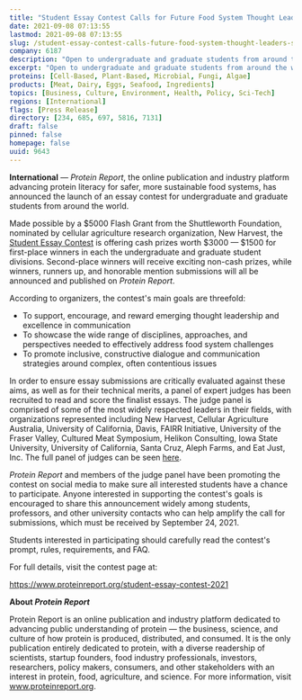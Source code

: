 ```yaml
---
title: "Student Essay Contest Calls for Future Food System Thought Leaders, Submissions Due Sept. 24"
date: 2021-09-08 07:13:55
lastmod: 2021-09-08 07:13:55
slug: /student-essay-contest-calls-future-food-system-thought-leaders-submissions-due-sept-24
company: 6187
description: "Open to undergraduate and graduate students from around the world, the Student Essay Contest supports emerging thought leadership and excellence in communication around the world's most complex food system challenges. Submissions due September 24."
excerpt: "Open to undergraduate and graduate students from around the world, the Student Essay Contest supports emerging thought leadership and excellence in communication around the world's most complex food system challenges. Submissions due September 24."
proteins: [Cell-Based, Plant-Based, Microbial, Fungi, Algae]
products: [Meat, Dairy, Eggs, Seafood, Ingredients]
topics: [Business, Culture, Environment, Health, Policy, Sci-Tech]
regions: [International]
flags: [Press Release]
directory: [234, 685, 697, 5816, 7131]
draft: false
pinned: false
homepage: false
uuid: 9643
---
```

<p><strong>International</strong> — <em>Protein Report</em>, the online publication and industry platform advancing protein literacy for safer, more sustainable food systems, has announced the launch of an essay contest for undergraduate and graduate students from around the world.</p>
<p>Made possible by a $5000 Flash Grant from the Shuttleworth Foundation, nominated by cellular agriculture research organization, New Harvest, the <a href="https://www.proteinreport.org/student-essay-contest-2021">Student Essay Contest</a> is offering cash prizes worth $3000 — $1500 for first-place winners in each the undergraduate and graduate student divisions. Second-place winners will receive exciting non-cash prizes, while winners, runners up, and honorable mention submissions will all be announced and published on <em>Protein Report</em>.</p>
<p>According to organizers, the contest's main goals are threefold:</p>
<ul>
<li>To support, encourage, and reward emerging thought leadership and excellence in communication</li>
<li>To showcase the wide range of disciplines, approaches, and perspectives needed to effectively address food system challenges</li>
<li>To promote inclusive, constructive dialogue and communication strategies around complex, often contentious issues</li>
</ul>
<p>In order to ensure essay submissions are critically evaluated against these aims, as well as for their technical merits, a panel of expert judges has been recruited to read and score the finalist essays. The judge panel is comprised of some of the most widely respected leaders in their fields, with organizations represented including New Harvest, Cellular Agriculture Australia, University of California, Davis, FAIRR Initiative, University of the Fraser Valley, Cultured Meat Symposium, Helikon Consulting, Iowa State University, University of California, Santa Cruz, Aleph Farms, and Eat Just, Inc. The full panel of judges can be seen <a href="https://www.proteinreport.org/student-essay-contest-2021#judges">here</a>.</p>
<p><em>Protein Report</em> and members of the judge panel have been promoting the contest on social media to make sure all interested students have a chance to participate. Anyone interested in supporting the contest's goals is encouraged to share this announcement widely among students, professors, and other university contacts who can help amplify the call for submissions, which must be received by September 24, 2021.</p>
<p>Students interested in participating should carefully read the contest's prompt, rules, requirements, and FAQ.</p>
<p>For full details, visit the contest page at:</p>
<p><a href="https://www.proteinreport.org/student-essay-contest-2021">https://www.proteinreport.org/student-essay-contest-2021</a></p>
<p><strong>About <em>Protein Report</em></strong></p>
<p>Protein Report is an online publication and industry platform dedicated to advancing public understanding of protein — the business, science, and culture of how protein is produced, distributed, and consumed. It is the only publication entirely dedicated to protein, with a diverse readership of scientists, startup founders, food industry professionals, investors, researchers, policy makers, consumers, and other stakeholders with an interest in protein, food, agriculture, and science. For more information, visit <a href="http://www.proteinreport.org">www.proteinreport.org</a>.</p>
